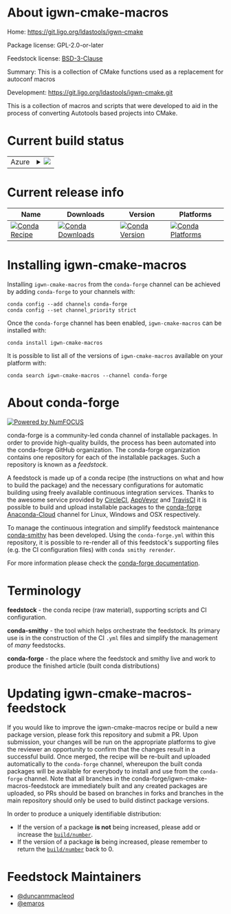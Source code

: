 About igwn-cmake-macros
=======================

Home: https://git.ligo.org/ldastools/igwn-cmake

Package license: GPL-2.0-or-later

Feedstock license: [BSD-3-Clause](https://github.com/conda-forge/igwn-cmake-macros-feedstock/blob/master/LICENSE.txt)

Summary: This is a collection of CMake functions used as a replacement for autoconf macros

Development: https://git.ligo.org/ldastools/igwn-cmake.git

This is a collection of macros and scripts that were developed to aid
in the process of converting Autotools based projects into CMake.


Current build status
====================


<table>
    
  <tr>
    <td>Azure</td>
    <td>
      <details>
        <summary>
          <a href="https://dev.azure.com/conda-forge/feedstock-builds/_build/latest?definitionId=13656&branchName=master">
            <img src="https://dev.azure.com/conda-forge/feedstock-builds/_apis/build/status/igwn-cmake-macros-feedstock?branchName=master">
          </a>
        </summary>
        <table>
          <thead><tr><th>Variant</th><th>Status</th></tr></thead>
          <tbody><tr>
              <td>linux_64</td>
              <td>
                <a href="https://dev.azure.com/conda-forge/feedstock-builds/_build/latest?definitionId=13656&branchName=master">
                  <img src="https://dev.azure.com/conda-forge/feedstock-builds/_apis/build/status/igwn-cmake-macros-feedstock?branchName=master&jobName=linux&configuration=linux_64_" alt="variant">
                </a>
              </td>
            </tr><tr>
              <td>osx_64</td>
              <td>
                <a href="https://dev.azure.com/conda-forge/feedstock-builds/_build/latest?definitionId=13656&branchName=master">
                  <img src="https://dev.azure.com/conda-forge/feedstock-builds/_apis/build/status/igwn-cmake-macros-feedstock?branchName=master&jobName=osx&configuration=osx_64_" alt="variant">
                </a>
              </td>
            </tr><tr>
              <td>win_64</td>
              <td>
                <a href="https://dev.azure.com/conda-forge/feedstock-builds/_build/latest?definitionId=13656&branchName=master">
                  <img src="https://dev.azure.com/conda-forge/feedstock-builds/_apis/build/status/igwn-cmake-macros-feedstock?branchName=master&jobName=win&configuration=win_64_" alt="variant">
                </a>
              </td>
            </tr>
          </tbody>
        </table>
      </details>
    </td>
  </tr>
</table>

Current release info
====================

| Name | Downloads | Version | Platforms |
| --- | --- | --- | --- |
| [![Conda Recipe](https://img.shields.io/badge/recipe-igwn--cmake--macros-green.svg)](https://anaconda.org/conda-forge/igwn-cmake-macros) | [![Conda Downloads](https://img.shields.io/conda/dn/conda-forge/igwn-cmake-macros.svg)](https://anaconda.org/conda-forge/igwn-cmake-macros) | [![Conda Version](https://img.shields.io/conda/vn/conda-forge/igwn-cmake-macros.svg)](https://anaconda.org/conda-forge/igwn-cmake-macros) | [![Conda Platforms](https://img.shields.io/conda/pn/conda-forge/igwn-cmake-macros.svg)](https://anaconda.org/conda-forge/igwn-cmake-macros) |

Installing igwn-cmake-macros
============================

Installing `igwn-cmake-macros` from the `conda-forge` channel can be achieved by adding `conda-forge` to your channels with:

```
conda config --add channels conda-forge
conda config --set channel_priority strict
```

Once the `conda-forge` channel has been enabled, `igwn-cmake-macros` can be installed with:

```
conda install igwn-cmake-macros
```

It is possible to list all of the versions of `igwn-cmake-macros` available on your platform with:

```
conda search igwn-cmake-macros --channel conda-forge
```


About conda-forge
=================

[![Powered by NumFOCUS](https://img.shields.io/badge/powered%20by-NumFOCUS-orange.svg?style=flat&colorA=E1523D&colorB=007D8A)](http://numfocus.org)

conda-forge is a community-led conda channel of installable packages.
In order to provide high-quality builds, the process has been automated into the
conda-forge GitHub organization. The conda-forge organization contains one repository
for each of the installable packages. Such a repository is known as a *feedstock*.

A feedstock is made up of a conda recipe (the instructions on what and how to build
the package) and the necessary configurations for automatic building using freely
available continuous integration services. Thanks to the awesome service provided by
[CircleCI](https://circleci.com/), [AppVeyor](https://www.appveyor.com/)
and [TravisCI](https://travis-ci.com/) it is possible to build and upload installable
packages to the [conda-forge](https://anaconda.org/conda-forge)
[Anaconda-Cloud](https://anaconda.org/) channel for Linux, Windows and OSX respectively.

To manage the continuous integration and simplify feedstock maintenance
[conda-smithy](https://github.com/conda-forge/conda-smithy) has been developed.
Using the ``conda-forge.yml`` within this repository, it is possible to re-render all of
this feedstock's supporting files (e.g. the CI configuration files) with ``conda smithy rerender``.

For more information please check the [conda-forge documentation](https://conda-forge.org/docs/).

Terminology
===========

**feedstock** - the conda recipe (raw material), supporting scripts and CI configuration.

**conda-smithy** - the tool which helps orchestrate the feedstock.
                   Its primary use is in the construction of the CI ``.yml`` files
                   and simplify the management of *many* feedstocks.

**conda-forge** - the place where the feedstock and smithy live and work to
                  produce the finished article (built conda distributions)


Updating igwn-cmake-macros-feedstock
====================================

If you would like to improve the igwn-cmake-macros recipe or build a new
package version, please fork this repository and submit a PR. Upon submission,
your changes will be run on the appropriate platforms to give the reviewer an
opportunity to confirm that the changes result in a successful build. Once
merged, the recipe will be re-built and uploaded automatically to the
`conda-forge` channel, whereupon the built conda packages will be available for
everybody to install and use from the `conda-forge` channel.
Note that all branches in the conda-forge/igwn-cmake-macros-feedstock are
immediately built and any created packages are uploaded, so PRs should be based
on branches in forks and branches in the main repository should only be used to
build distinct package versions.

In order to produce a uniquely identifiable distribution:
 * If the version of a package **is not** being increased, please add or increase
   the [``build/number``](https://docs.conda.io/projects/conda-build/en/latest/resources/define-metadata.html#build-number-and-string).
 * If the version of a package **is** being increased, please remember to return
   the [``build/number``](https://docs.conda.io/projects/conda-build/en/latest/resources/define-metadata.html#build-number-and-string)
   back to 0.

Feedstock Maintainers
=====================

* [@duncanmmacleod](https://github.com/duncanmmacleod/)
* [@emaros](https://github.com/emaros/)

